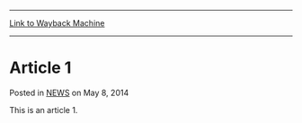 
---
[Link to Wayback Machine](https://web.archive.org/web/20220127212018/https://magic.wizards.com/en/articles/archive/article-1-2014-05-08)

[_metadata_:description]:- "This is an article 1."
[_metadata_:generator]:- "Drupal 7 (http://drupal.org)"
[_metadata_:node]:- "164156"
[_metadata_:publish_date]:- "2014-05-08"
[_metadata_:source]:- "div-main-content"
[_metadata_:title]:- "Article 1"
[_metadata_:wayback_capture_timestamp]:- "2022-01-27 21:20:18"
[_metadata_:wayback_raw_url]:- "https://web.archive.org/web/20220127212018id_/https://magic.wizards.com/en/articles/archive/article-1-2014-05-08"
[_metadata_:wayback_url]:- "https://magic.wizards.com/en/articles/archive/article-1-2014-05-08"
---


Article 1
=========



 Posted in [NEWS](/en/articles)
 on May 8, 2014 










This is an article 1.







